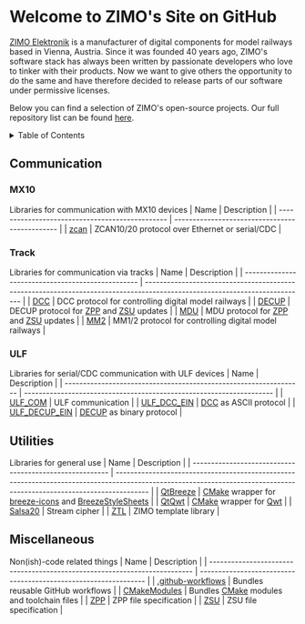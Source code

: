 # Welcome to ZIMO's Site on GitHub

[ZIMO Elektronik](https://zimo.at) is a manufacturer of digital components for model railways based in Vienna, Austria. Since it was founded 40 years ago, ZIMO's software stack has always been written by passionate developers who love to tinker with their products. Now we want to give others the opportunity to do the same and have therefore decided to release parts of our software under permissive licenses.

Below you can find a selection of ZIMO's open-source projects. Our full repository list can be found [here](https://github.com/orgs/ZIMO-Elektronik/repositories).

<details>
  <summary>Table of Contents</summary>
  <ol>
    <li><a href="#communication">Communication</a></li>
      <ul>
        <li><a href="#mx10">MX10</a></li>
        <li><a href="#track">Track</a></li>
        <li><a href="#ulf">ULF</a></li>
      </ul>
    <li><a href="#utilities">Utilities</a></li>
    <li><a href="#miscellaneous">Miscellaneous</a></li>
  </ol>
</details>

## Communication
### MX10
Libraries for communication with MX10 devices
| Name                                            | Description                                    |
| ----------------------------------------------- | ---------------------------------------------- |
| [zcan](https://github.com/ZIMO-Elektronik/zcan) | ZCAN10/20 protocol over Ethernet or serial/CDC |

### Track
Libraries for communication via tracks
| Name                                              | Description                                                                                                                |
| ------------------------------------------------- | -------------------------------------------------------------------------------------------------------------------------- |
| [DCC](https://github.com/ZIMO-Elektronik/DCC)     | DCC protocol for controlling digital model railways                                                                        |
| [DECUP](https://github.com/ZIMO-Elektronik/DECUP) | DECUP protocol for [ZPP](https://github.com/ZIMO-Elektronik/ZPP) and [ZSU](https://github.com/ZIMO-Elektronik/ZSU) updates |
| [MDU](https://github.com/ZIMO-Elektronik/MDU)     | MDU protocol for [ZPP](https://github.com/ZIMO-Elektronik/ZPP) and [ZSU](https://github.com/ZIMO-Elektronik/ZSU) updates   |
| [MM2](https://github.com/ZIMO-Elektronik/MM2)     | MM1/2 protocol for controlling digital model railways                                                                      |

### ULF
Libraries for serial/CDC communication with ULF devices
| Name                                                              | Description                                                          |
| ----------------------------------------------------------------- | -------------------------------------------------------------------- |
| [ULF_COM](https://github.com/ZIMO-Elektronik/ULF_COM)             | ULF communication                                                    |
| [ULF_DCC_EIN](https://github.com/ZIMO-Elektronik/ULF_DCC_EIN)     | [DCC](https://github.com/ZIMO-Elektronik/DCC) as ASCII protocol      |
| [ULF_DECUP_EIN](https://github.com/ZIMO-Elektronik/ULF_DECUP_EIN) | [DECUP](https://github.com/ZIMO-Elektronik/DECUP) as binary protocol |

## Utilities
Libraries for general use
| Name                                                    | Description                                                                                                                                                           |
| ------------------------------------------------------- | --------------------------------------------------------------------------------------------------------------------------------------------------------------------- |
| [QtBreeze](https://github.com/ZIMO-Elektronik/QtBreeze) | [CMake](https://cmake.org/) wrapper for [breeze-icons](https://github.com/KDE/breeze-icons) and [BreezeStyleSheets](https://github.com/Alexhuszagh/BreezeStyleSheets) |
| [QtQwt](https://github.com/ZIMO-Elektronik/QtQwt)       | [CMake](https://cmake.org/) wrapper for [Qwt](https://qwt.sourceforge.io/)                                                                                            |
| [Salsa20](https://github.com/ZIMO-Elektronik/Salsa20)   | Stream cipher                                                                                                                                                         |
| [ZTL](https://github.com/ZIMO-Elektronik/ZTL)           | ZIMO template library                                                                                                                                                 |

## Miscellaneous
Non(ish)-code related things
| Name                                                                      | Description                                                     |
| ------------------------------------------------------------------------- | --------------------------------------------------------------- |
| [.github-workflows](https://github.com/ZIMO-Elektronik/.github-workflows) | Bundles reusable GitHub workflows                               |
| [CMakeModules](https://github.com/ZIMO-Elektronik/CMakeModules)           | Bundles [CMake](https://cmake.org/) modules and toolchain files |
| [ZPP](https://github.com/ZIMO-Elektronik/ZPP)                             | ZPP file specification                                          |
| [ZSU](https://github.com/ZIMO-Elektronik/ZSU)                             | ZSU file specification                                          |